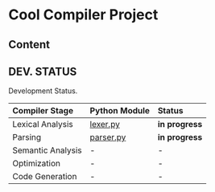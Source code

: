 # Cool Compiler Project

## Content

## DEV. STATUS

Development Status.

| Compiler Stage     | Python Module                         | Status                      |
|:-------------------|:--------------------------------------|:----------------------------|
| Lexical Analysis   | [lexer.py](/lexer.py)                 | **in progress**             |
| Parsing            | [parser.py](/parser.py)               | **in progress**             |
| Semantic Analysis  | -                                     | -                           |
| Optimization       | -                                     | -                           |
| Code Generation    | -                                     | -                           |